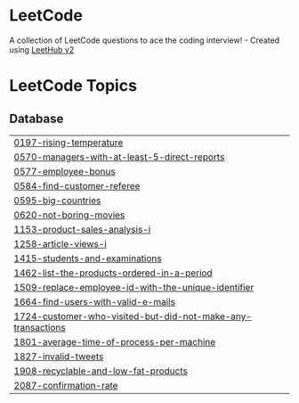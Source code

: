 # LeetCode
A collection of LeetCode questions to ace the coding interview! - Created using [LeetHub v2](https://github.com/arunbhardwaj/LeetHub-2.0)

<!---LeetCode Topics Start-->
# LeetCode Topics
## Database
|  |
| ------- |
| [0197-rising-temperature](https://github.com/jkhan94/LeetCode/tree/master/0197-rising-temperature) |
| [0570-managers-with-at-least-5-direct-reports](https://github.com/jkhan94/LeetCode/tree/master/0570-managers-with-at-least-5-direct-reports) |
| [0577-employee-bonus](https://github.com/jkhan94/LeetCode/tree/master/0577-employee-bonus) |
| [0584-find-customer-referee](https://github.com/jkhan94/LeetCode/tree/master/0584-find-customer-referee) |
| [0595-big-countries](https://github.com/jkhan94/LeetCode/tree/master/0595-big-countries) |
| [0620-not-boring-movies](https://github.com/jkhan94/LeetCode/tree/master/0620-not-boring-movies) |
| [1153-product-sales-analysis-i](https://github.com/jkhan94/LeetCode/tree/master/1153-product-sales-analysis-i) |
| [1258-article-views-i](https://github.com/jkhan94/LeetCode/tree/master/1258-article-views-i) |
| [1415-students-and-examinations](https://github.com/jkhan94/LeetCode/tree/master/1415-students-and-examinations) |
| [1462-list-the-products-ordered-in-a-period](https://github.com/jkhan94/LeetCode/tree/master/1462-list-the-products-ordered-in-a-period) |
| [1509-replace-employee-id-with-the-unique-identifier](https://github.com/jkhan94/LeetCode/tree/master/1509-replace-employee-id-with-the-unique-identifier) |
| [1664-find-users-with-valid-e-mails](https://github.com/jkhan94/LeetCode/tree/master/1664-find-users-with-valid-e-mails) |
| [1724-customer-who-visited-but-did-not-make-any-transactions](https://github.com/jkhan94/LeetCode/tree/master/1724-customer-who-visited-but-did-not-make-any-transactions) |
| [1801-average-time-of-process-per-machine](https://github.com/jkhan94/LeetCode/tree/master/1801-average-time-of-process-per-machine) |
| [1827-invalid-tweets](https://github.com/jkhan94/LeetCode/tree/master/1827-invalid-tweets) |
| [1908-recyclable-and-low-fat-products](https://github.com/jkhan94/LeetCode/tree/master/1908-recyclable-and-low-fat-products) |
| [2087-confirmation-rate](https://github.com/jkhan94/LeetCode/tree/master/2087-confirmation-rate) |
<!---LeetCode Topics End-->
